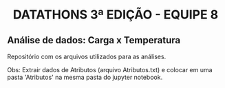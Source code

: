 <h1 align='center'> DATATHONS 3ª EDIÇÃO - EQUIPE 8 </h1>

## Análise de dados: Carga x Temperatura

Repositório com os arquivos utilizados para as análises.

Obs: Extrair dados de Atributos (arquivo Atributos.txt) e colocar em uma pasta 'Atributos' na mesma pasta do jupyter notebook.
